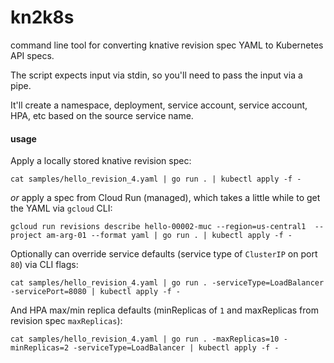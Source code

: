 # kn2k8s

command line tool for converting knative revision spec YAML to Kubernetes API specs. 

The script expects input via stdin, so you'll need to pass the input via a pipe.

It'll create a namespace, deployment, service account, service account, HPA, etc based on the source service name.

#### usage

Apply a locally stored knative revision spec:

```cat samples/hello_revision_4.yaml | go run . | kubectl apply -f -```

*or* apply a spec from Cloud Run (managed), which takes a little while to get the YAML via `gcloud` CLI:

```gcloud run revisions describe hello-00002-muc --region=us-central1  --project am-arg-01 --format yaml | go run . | kubectl apply -f -```

Optionally can override service defaults (service type of `ClusterIP` on port `80`) via CLI flags:

```cat samples/hello_revision_4.yaml | go run . -serviceType=LoadBalancer -servicePort=8080 | kubectl apply -f -```

And HPA max/min replica defaults (minReplicas of `1` and maxReplicas from revision spec `maxReplicas`):

```cat samples/hello_revision_4.yaml | go run . -maxReplicas=10 -minReplicas=2 -serviceType=LoadBalancer | kubectl apply -f -```